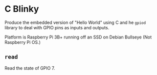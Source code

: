 # C Blinky

Produce the embedded version of "Hello World" using C and he `gpiod` library to deal with GPIO pins as inputs and outputs.

Platform is Raspberry Pi 3B+ running off an SSD on Debian Bullseye (Not Raspberry Pi OS.) 

## `read`

Read the state of GPIO 7.
